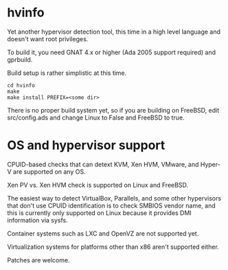 # hvinfo
Yet another hypervisor detection tool, this time in a high level language and
doesn't want root privileges.

To build it, you need GNAT 4.x or higher (Ada 2005 support required) and gprbuild.

Build setup is rather simplistic at this time.
```
cd hvinfo
make
make install PREFIX=<some dir>
```

There is no proper build system yet, so if you are building on FreeBSD,
edit src/config.ads and change Linux to False and FreeBSD to true.

# OS and hypervisor support

CPUID-based checks that can detext KVM, Xen HVM, VMware, and Hyper-V are
supported on any OS.

Xen PV vs. Xen HVM check is supported on Linux and FreeBSD.

The easiest way to detect VirtualBox, Parallels, and some other hypervisors
that don't use CPUID identification is to check SMBIOS vendor name,
and this is currently only supported on Linux because it provides DMI information
via sysfs.

Container systems such as LXC and OpenVZ are not supported yet.

Virtualization systems for platforms other than x86 aren't supported either.

Patches are welcome.
